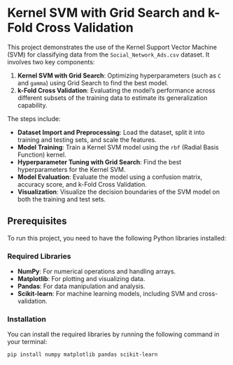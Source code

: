 # Kernel SVM with Grid Search and k-Fold Cross Validation

This project demonstrates the use of the Kernel Support Vector Machine (SVM) for classifying data from the `Social_Network_Ads.csv` dataset. It involves two key components:
1. **Kernel SVM with Grid Search**: Optimizing hyperparameters (such as `C` and `gamma`) using Grid Search to find the best model.
2. **k-Fold Cross Validation**: Evaluating the model’s performance across different subsets of the training data to estimate its generalization capability.

The steps include:
- **Dataset Import and Preprocessing**: Load the dataset, split it into training and testing sets, and scale the features.
- **Model Training**: Train a Kernel SVM model using the `rbf` (Radial Basis Function) kernel.
- **Hyperparameter Tuning with Grid Search**: Find the best hyperparameters for the Kernel SVM.
- **Model Evaluation**: Evaluate the model using a confusion matrix, accuracy score, and k-Fold Cross Validation.
- **Visualization**: Visualize the decision boundaries of the SVM model on both the training and test sets.

## Prerequisites

To run this project, you need to have the following Python libraries installed:

### Required Libraries

- **NumPy**: For numerical operations and handling arrays.
- **Matplotlib**: For plotting and visualizing data.
- **Pandas**: For data manipulation and analysis.
- **Scikit-learn**: For machine learning models, including SVM and cross-validation.

### Installation

You can install the required libraries by running the following command in your terminal:

```bash
pip install numpy matplotlib pandas scikit-learn

